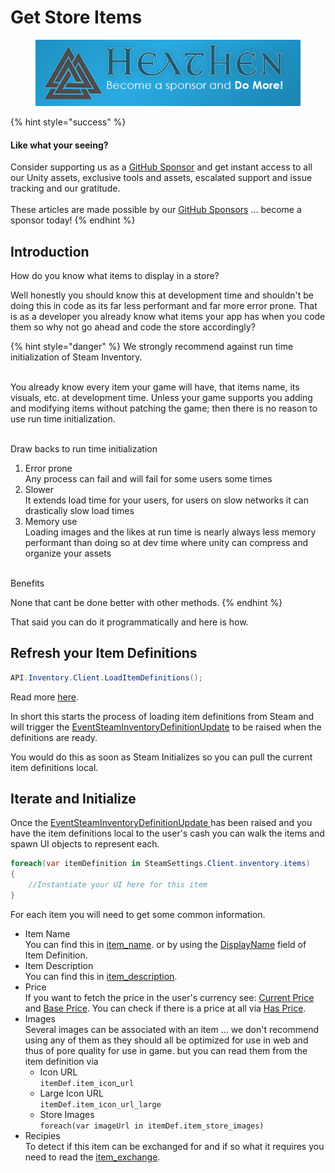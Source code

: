 # Get Store Items

<figure><img src="../../../../../../.gitbook/assets/512x128 Sponsor Banner.png" alt="Become a sponsor and Do More"><figcaption></figcaption></figure>

{% hint style="success" %}
#### Like what your seeing?

Consider supporting us as a [GitHub Sponsor](../../../../../../become-a-sponsor.md) and get instant access to all our Unity assets, exclusive tools and assets, escalated support and issue tracking and our gratitude.\
\
These articles are made possible by our [GitHub Sponsors](https://github.com/sponsors/heathen-engineering) ... become a sponsor today!
{% endhint %}

## Introduction

How do you know what items to display in a store?

Well honestly you should know this at development time and shouldn't be doing this in code as its far less performant and far more error prone. That is as a developer you already know what items your app has when you code them so why not go ahead and code the store accordingly?

{% hint style="danger" %}
We strongly recommend against run time initialization of Steam Inventory.

\
You already know every item your game will have, that items name, its visuals, etc. at development time. Unless your game supports you adding and modifying items without patching the game; then there is no reason to use run time initialization.

\
Draw backs to run time initialization

1. Error prone\
   Any process can fail and will fail for some users some times
2. Slower\
   It extends load time for your users, for users on slow networks it can drastically slow load times
3. Memory use\
   Loading images and the likes at run time is nearly always less memory performant than doing so at dev time where unity can compress and organize your assets

\
Benefits

None that cant be done better with other methods.
{% endhint %}

That said you can do it programmatically and here is how.

## Refresh your Item Definitions

```csharp
API.Inventory.Client.LoadItemDefinitions();
```

Read more [here](../../../../api/inventory.md#loaditemdefinitions).

In short this starts the process of loading item definitions from Steam and will trigger the [EventSteamInventoryDefinitionUpdate](../../../../api/inventory.md#eventsteaminventorydefinitionupdate) to be raised when the definitions are ready.

You would do this as soon as Steam Initializes so you can pull the current item definitions local.

## Iterate and Initialize

Once the [EventSteamInventoryDefinitionUpdate ](../../../../api/inventory.md#eventsteaminventorydefinitionupdate)has been raised and you have the item definitions local to the user's cash you can walk the items and spawn UI objects to represent each.

```csharp
foreach(var itemDefinition in SteamSettings.Client.inventory.items)
{
    //Instantiate your UI here for this item
}
```

For each item you will need to get some common information.&#x20;

* Item Name\
  You can find this in [item\_name](../../../scriptable-objects/item-definition.md#item\_name). or by using the [DisplayName](../../../scriptable-objects/item-definition.md#displayname) field of Item Definition.
* Item Description\
  You can find this in [item\_description](../../../scriptable-objects/item-definition.md#item\_description).
* Price\
  If you want to fetch the price in the user's currency see: [Current Price](../../../scriptable-objects/item-definition.md#currentprice) and [Base Price](../../../scriptable-objects/item-definition.md#baseprice). You can check if there is a price at all via [Has Price](../../../scriptable-objects/item-definition.md#hasprice).
* Images\
  Several images can be associated with an item ... we don't recommend using any of them as they should all be optimized for use in web and thus of pore quality for use in game. but you can read them from the item definition via
  * Icon URL\
    `itemDef.item_icon`\_`url`
  * Large Icon URL\
    `itemDef.item_icon_url_large`
  * Store  Images\
    `foreach(var imageUrl in itemDef.item_store_images)`
* Recipies\
  To detect if this item can be exchanged for and if so what it requires you need to read the [item\_exchange](../../../scriptable-objects/item-definition.md#item\_exchange).
